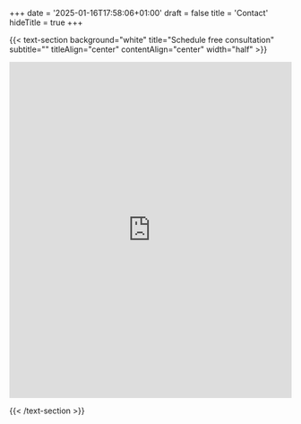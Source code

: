 +++
date = '2025-01-16T17:58:06+01:00'
draft = false
title = 'Contact'
hideTitle = true
+++

{{< text-section 
    background="white" 
    title="Schedule free consultation" 
    subtitle="" 
    titleAlign="center"
    contentAlign="center"
    width="half" >}}

<!-- Google Calendar Appointment Scheduling begin -->
<iframe src="https://calendar.google.com/calendar/appointments/schedules/AcZssZ3erVYgREfWmH7s_ucfeO-LfnG9_RXXKzxgcPP6hAygpuRryw4eXolwJvZ3tUITQ_Va-SY9YYbk?gv=true" style="border: 0" width="100%" height="600" frameborder="0"></iframe>
<!-- end Google Calendar Appointment Scheduling -->

{{< /text-section >}}

